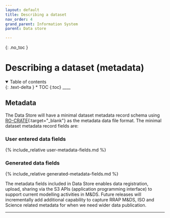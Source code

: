 ```yaml
---
layout: default
title: Describing a dataset
nav_order: 4
grand_parent: Information System
parent: Data store

---
```

{: .no_toc }
# Describing a dataset (metadata)
<details  open markdown="block">
  <summary>
    Table of contents
  </summary>
{: .text-delta }
* TOC
{:toc}
____
</details>

## Metadata
The Data Store will have a minimal dataset metadata record schema using [RO-CRATE](https://w3id.org/ro/crate){:target="\_blank"} as the metadata data file format. The minimal dataset metadata record fields are:

### User entered data fields
{% include_relative user-metadata-fields.md %}

### Generated data fields
{% include_relative generated-metadata-fields.md %}

The metadata fields included in Data Store enables data registration, upload, sharing via the S3 APIs (application programming interface) to support current modelling activities in M&DS. Future releases will incrementally add additional capability to capture RRAP M&DS, ISO and Science related metadata for when we need wider data publication.

___